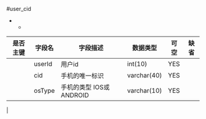 #user_cid
* -
 
|是否主键	|字段名	|字段描述	|数据类型	|可空	|缺省	|
| --------|-----|-----|-----|-----|-----|
||userId|用户id|int(10)|YES||
||cid|手机的唯一标识|varchar(40)|YES||
||osType|手机的类型 IOS或ANDROID|varchar(10)|YES||
|
